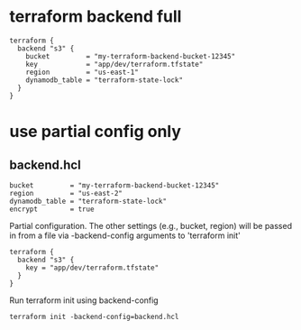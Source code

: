 # terraform backend full
```
terraform {
  backend "s3" {
    bucket         = "my-terraform-backend-bucket-12345"
    key            = "app/dev/terraform.tfstate"
    region         = "us-east-1"
    dynamodb_table = "terraform-state-lock"
  }
}
```
# use partial config only

## backend.hcl
```
bucket         = "my-terraform-backend-bucket-12345"
region         = "us-east-2"
dynamodb_table = "terraform-state-lock"
encrypt        = true
```

Partial configuration. The other settings (e.g., bucket, region) will be passed in from a file via -backend-config arguments to 'terraform init'

```
terraform {
  backend "s3" {
    key = "app/dev/terraform.tfstate"
  }
}
```

Run terraform init using backend-config

```
terraform init -backend-config=backend.hcl
```
